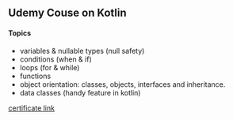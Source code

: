 ## Udemy Couse on Kotlin 

#### Topics

* variables & nullable types (null safety)
* conditions (when & if)
* loops (for & while)
* functions
* object orientation: classes, objects, interfaces and inheritance. 
* data classes (handy feature in kotlin)

[certificate link](https://udemy-certificate.s3.amazonaws.com/pdf/UC-8RVM0351.pdf)